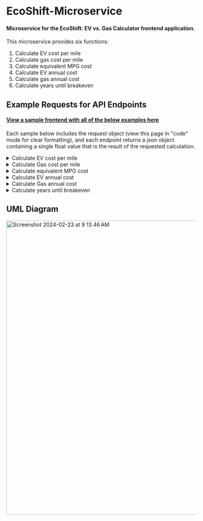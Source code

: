 # EcoShift-Microservice
#### Microservice for the EcoShift:  EV vs. Gas Calculator frontend application.

This microservice provides six functions:

1.  Calculate EV cost per mile
2.  Calculate gas cost per mile
3.  Calculate equivalent MPG cost
4.  Calculate EV annual cost
5.  Calculate gas annual cost
6.  Calculate years until breakeven

## Example Requests for API Endpoints
#### [View a sample frontend with all of the below examples here](https://github.com/fatima-rizvi/EcoShift-Frontend)
Each sample below includes the request object (view this page in "code" mode for clear formatting), and each endpoint returns a json object containing a single float value that is the result of the requested calculation.
<details>
<summary>Calculate EV cost per mile</summary>
<br>
  
async function calcEvCostPerMile() {
  const request = {
    electricityPrice,
    evEfficiency
  };
  const options = {
    mode: 'cors',
    method: 'post',
    headers: {
      'Content-Type': 'application/json',
      'Accept': '*/*'
    },
    body: JSON.stringify(request)
  };
  const response = await fetch('http://localhost:3000/calcEvCostPerMile', options);
  const result = await response.json();
  console.log("EV Cost Per Mile: ", result)
}
</details>

<details>
<summary>Calculate Gas cost per mile</summary>
<br>
  
async function calcGasCostPerMile() {
  const request = {
    gasPrice,
    gasEfficiency
  };
  const options = {
    mode: 'cors',
    method: 'post',
    headers: {
      'Content-Type': 'application/json',
      'Accept': '*/*'
    },
    body: JSON.stringify(request)
  };
  const response = await fetch('http://localhost:3000/calcGasCostPerMile', options);
  const result = await response.json();
  console.log("Gas Cost Per Mile: ", result)
}
</details>

<details>
<summary>Calculate equivalent MPG cost</summary>
<br>
  
async function calcEquivalentMpgCost() {
  const request = {
    gasPrice,
    electricityPrice,
    evEfficiency
  };
  const options = {
    mode: 'cors',
    method: 'post',
    headers: {
      'Content-Type': 'application/json',
      'Accept': '*/*'
    },
    body: JSON.stringify(request)
  };
  const response = await fetch('http://localhost:3000/calcEquivalentMpgCost', options);
  const result = await response.json();
  console.log("Equivalent MPG Cost: ", result)
}
</details>

<details>
<summary>Calculate EV annual cost</summary>
<br>
  
async function calcEvAnnualCost() {
  const request = {
    electricityPrice,
    evEfficiency,
    annualMiles
  };
  const options = {
    mode: 'cors',
    method: 'post',
    headers: {
      'Content-Type': 'application/json',
      'Accept': '*/*'
    },
    body: JSON.stringify(request)
  };
  const response = await fetch('http://localhost:3000/calcEvAnnualCost', options);
  const result = await response.json();
  console.log("EV Annual Cost: ", result)
}
</details>

<details>
<summary>Calculate Gas annual cost</summary>
<br>
  
async function calcGasAnnualCost() {
  const request = {
    gasPrice,
    gasEfficiency,
    annualMiles
  };
  const options = {
    mode: 'cors',
    method: 'post',
    headers: {
      'Content-Type': 'application/json',
      'Accept': '*/*'
    },
    body: JSON.stringify(request)
  };
  const response = await fetch('http://localhost:3000/calcGasAnnualCost', options);
  const result = await response.json();
  console.log("Gas Annual Cost: ", result)
}
</details>

<details>
<summary>Calculate years until breakeven</summary>
<br>
  
async function calcYearsUntilBreakeven() {
  const request = {
    evPrice,
    gasVehiclePrice,
    taxCredit,
    electricityPrice,
    evEfficiency,
    annualMiles,
    gasPrice,
    gasEfficiency
  };
  const options = {
    mode: 'cors',
    method: 'post',
    headers: {
      'Content-Type': 'application/json',
      'Accept': '*/*'
    },
    body: JSON.stringify(request)
  };
  const response = await fetch('http://localhost:3000/calcYearsUntilBreakeven', options);
  const result = await response.json();
  console.log("Years until breakeven: ", result)
}
</details>

## UML Diagram
<img width="778" alt="Screenshot 2024-02-23 at 9 13 46 AM" src="https://github.com/fatima-rizvi/EcoShift-Microservice/assets/68958153/ad3befda-5696-4bf9-9fd6-a06b703e16a3">
